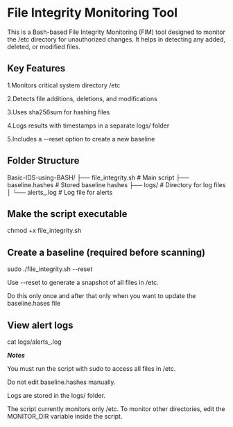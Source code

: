 # File Integrity Monitoring Tool 

This is a Bash-based File Integrity Monitoring (FIM) tool designed to monitor the /etc directory for unauthorized changes. It helps in detecting any added, deleted, or modified files.



## Key Features

1.Monitors critical system directory /etc

2.Detects file additions, deletions, and modifications

3.Uses sha256sum for hashing files

4.Logs results with timestamps in a separate logs/ folder

5.Includes a --reset option to create a new baseline



## Folder Structure

 Basic-IDS-using-BASH/
├── file_integrity.sh      # Main script
├── baseline.hashes        # Stored baseline hashes
├── logs/                  # Directory for log files
│   └── alerts_.log        # Log file for alerts

  

## Make the script executable

chmod +x file_integrity.sh



## Create a baseline (required before scanning)

sudo ./file_integrity.sh --reset

Use --reset to generate a snapshot of all files in /etc.

Do this only once and after that only when you want to update the baseline.hases file



## View alert logs

cat logs/alerts_<timestamp>.log



***Notes***

You must run the script with sudo to access all files in /etc.

Do not edit baseline.hashes manually.

Logs are stored in the logs/ folder.

The script currently monitors only /etc. To monitor other directories, edit the MONITOR_DIR variable inside the script.



